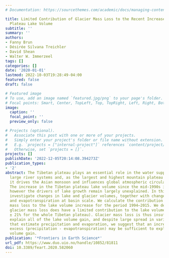 ```yaml
---
# Documentation: https://sourcethemes.com/academic/docs/managing-content/

title: Limited Contribution of Glacier Mass Loss to the Recent Increase in Tibetan
  Plateau Lake Volume
subtitle: ''
summary: ''
authors:
- Fanny Brun
- Désirée Silvana Treichler
- David Shean
- Walter W. Immerzeel
tags: []
categories: []
date: '2020-01-01'
lastmod: 2022-10-03T19:28:49-04:00
featured: false
draft: false

# Featured image
# To use, add an image named `featured.jpg/png` to your page's folder.
# Focal points: Smart, Center, TopLeft, Top, TopRight, Left, Right, BottomLeft, Bottom, BottomRight.
image:
  caption: ''
  focal_point: ''
  preview_only: false

# Projects (optional).
#   Associate this post with one or more of your projects.
#   Simply enter your project's folder or file name without extension.
#   E.g. `projects = ["internal-project"]` references `content/project/deep-learning/index.md`.
#   Otherwise, set `projects = []`.
projects: []
publishDate: '2022-12-05T20:14:08.394273Z'
publication_types:
- '2'
abstract: The Tibetan plateau plays an essential role in the water supply to Asia’s
  large river systems and, as the largest and highest mountain plateau in the world,
  it drives the Asian monsoon and influences global atmospheric circulation patterns.
  The increase in the Tibetan plateau lake volume since the mid-1990s is well documented,
  however the drivers of lake growth remain largely unexplained. In this study we
  investigate changes in lake and glacier volumes, together with changes in precipitation
  and evapotranspiration at basin scale. We calculate the contribution of glacier
  mass loss to the lake volume increase for the period 1994–2015. We demonstrate that
  glacier mass loss does have a limited contribution to the lake volume increase (19
  ± 21% for the whole Tibetan plateau). Glacier mass loss is thus insufficient to
  explain all of the lake volume gain, and despite large spread in various products
  that estimate precipitation and evaporation, we suggest that an increase in precipitation
  excess (precipitation - evapotranspiration) may be sufficient to explain the lake
  volume gain.
publication: '*Frontiers in Earth Science*'
url_pdf: https://www.duo.uio.no/handle/10852/81811
doi: 10.3389/feart.2020.582060
---
```

